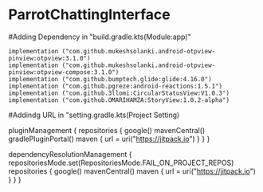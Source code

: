 ﻿# ParrotChattingInterface

#Adding Dependency in  "build.gradle.kts(Module:app)"

    implementation ("com.github.mukeshsolanki.android-otpview-pinview:otpview:3.1.0")
    implementation ("com.github.mukeshsolanki.android-otpview-pinview:otpview-compose:3.1.0")
    implementation ("com.github.bumptech.glide:glide:4.16.0")
    implementation ("com.github.pgreze:android-reactions:1.5.1")
    implementation ("com.github.3llomi:CircularStatusView:V1.0.3")
    implementation ("com.github.OMARIHAMZA:StoryView:1.0.2-alpha")


#Addindg URL in "setting.gradle.kts(Project Setting)


pluginManagement {
    repositories {
        google()
        mavenCentral()
        gradlePluginPortal()
        maven {
            url = uri("https://jitpack.io")
        }
    }
}
        


dependencyResolutionManagement {
    repositoriesMode.set(RepositoriesMode.FAIL_ON_PROJECT_REPOS)
    repositories {
        google()
        mavenCentral()
        maven {
            url = uri("https://jitpack.io")
        }
    }
}

 
